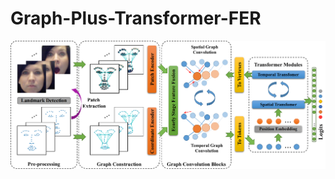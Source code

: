 # Graph-Plus-Transformer-FER

![](https://github.com/cikrhazo/Graph-Plus-Transformer-FER/blob/main/media/fig2.png?raw=true)
